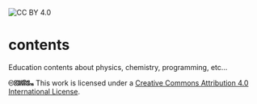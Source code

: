 ![CC BY 4.0](https://img.shields.io/badge/License-CC%20BY%204.0-lightgrey.svg)

# contents
Education contents about physics, chemistry, programming, etc...

<img src="cc.logo.large.png" style="width:50px" /> This work is licensed under a [Creative Commons Attribution 4.0 International License](https://creativecommons.org/licenses/by/4.0/).